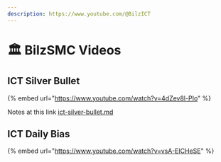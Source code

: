 ```yaml
---
description: https://www.youtube.com/@BilzICT
---
```


# 🏛 BilzSMC Videos

## ICT Silver Bullet

{% embed url="https://www.youtube.com/watch?v=4dZev8l-PIo" %}

Notes at this link [ict-silver-bullet.md](ict-silver-bullet.md "mention")

## ICT Daily Bias

{% embed url="https://www.youtube.com/watch?v=vsA-EICHeSE" %}

